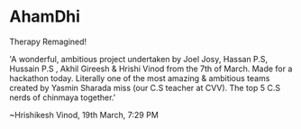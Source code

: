 # AhamDhi
Therapy Remagined!


'A wonderful, ambitious project undertaken by Joel Josy, Hassan P.S, Hussain P.S , Akhil Gireesh & Hrishi Vinod from the 7th of March. Made for a hackathon today. Literally one of the most amazing & ambitious teams created by Yasmin Sharada miss (our C.S teacher at CVV). The top 5 C.S nerds of chinmaya together.'

~Hrishikesh Vinod, 19th March, 7:29 PM

